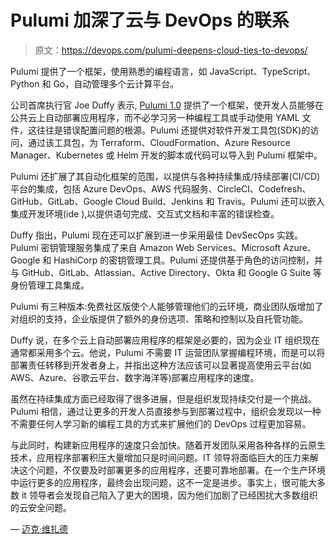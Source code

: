 # Pulumi 加深了云与 DevOps 的联系

> 原文：<https://devops.com/pulumi-deepens-cloud-ties-to-devops/>

Pulumi 提供了一个框架，使用熟悉的编程语言，如 JavaScript、TypeScript、Python 和 Go，自动管理多个云计算平台。

公司首席执行官 Joe Duffy 表示, [Pulumi 1.0](https://www.businesswire.com/news/home/20190905005251/en/Pulumi-1.0-Brings-Developers-Operators-Modern-Infrastructure) 提供了一个框架，使开发人员能够在公共云上自动部署应用程序，而不必学习另一种编程工具或手动使用 YAML 文件，这往往是错误配置问题的根源。Pulumi 还提供对软件开发工具包(SDK)的访问，通过该工具包，为 Terraform、CloudFormation、Azure Resource Manager、Kubernetes 或 Helm 开发的脚本或代码可以导入到 Pulumi 框架中。

Pulumi 还扩展了其自动化框架的范围，以提供与各种持续集成/持续部署(CI/CD)平台的集成，包括 Azure DevOps、AWS 代码服务、CircleCI、Codefresh、GitHub、GitLab、Google Cloud Build、Jenkins 和 Travis。Pulumi 还可以嵌入集成开发环境(ide ),以提供语句完成、交互式文档和丰富的错误检查。

Duffy 指出，Pulumi 现在还可以扩展到进一步采用最佳 DevSecOps 实践。Pulumi 密钥管理服务集成了来自 Amazon Web Services、Microsoft Azure、Google 和 HashiCorp 的密钥管理工具。Pulumi 还提供基于角色的访问控制，并与 GitHub、GitLab、Atlassian、Active Directory、Okta 和 Google G Suite 等身份管理工具集成。

Pulumi 有三种版本:免费社区版使个人能够管理他们的云环境，商业团队版增加了对组织的支持，企业版提供了额外的身份选项、策略和控制以及自托管功能。

Duffy 说，在多个云上自动部署应用程序的框架是必要的，因为企业 IT 组织现在通常都采用多个云。他说，Pulumi 不需要 IT 运营团队掌握编程环境，而是可以将部署责任转移到开发者身上，并指出这种方法应该可以显著提高使用云平台(如 AWS、Azure、谷歌云平台、数字海洋等)部署应用程序的速度。

虽然在持续集成方面已经取得了很多进展，但是组织发现持续交付是一个挑战。Pulumi 相信，通过让更多的开发人员直接参与到部署过程中，组织会发现以一种不需要任何人学习新的编程工具的方式来扩展他们的 DevOps 过程更加容易。

与此同时，构建新应用程序的速度只会加快。随着开发团队采用各种各样的云原生技术，应用程序部署积压大量增加只是时间问题。IT 领导将面临巨大的压力来解决这个问题，不仅要及时部署更多的应用程序，还要可靠地部署。在一个生产环境中运行更多的应用程序，最终会出现问题，这不一定是进步。事实上，很可能大多数 it 领导者会发现自己陷入了更大的困境，因为他们加剧了已经困扰大多数组织的云安全问题。

— [迈克·维扎德](https://devops.com/author/mike-vizard/)